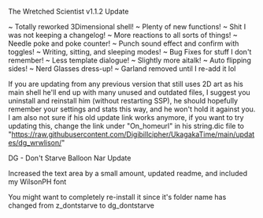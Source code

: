 The Wretched Scientist v1.1.2 Update

~ Totally reworked 3Dimensional shell!
~ Plenty of new functions!
~ Shit I was not keeping a changelog!
~ More reactions to all sorts of things!
~ Needle poke and poke counter!
~ Punch sound effect and confirm with toggles!
~ Writing, sitting, and sleeping modes!
~ Bug Fixes for stuff I don't remember!
~ Less template dialogue!
~ Slightly more aitalk!
~ Auto flipping sides!
~ Nerd Glasses dress-up!
~ Garland removed until I re-add it lol

If you are updating from any previous version that still uses 2D art as his main shell he'll end up with many unused and outdated files, I suggest you uninstall and reinstall him (without restarting SSP), he should hopefully remember your settings and stats this way, and he won't hold it against you.
I am also not sure if his old update link works anymore, if you want to try updating this, change the link under "On_homeurl" in his string.dic file to "https://raw.githubusercontent.com/Digibillcipher/UkagakaTime/main/updates/dg_wrwlison/"



DG - Don't Starve Balloon Nar Update

Increased the text area by a small amount, updated readme, and included my WilsonPH font

You might want to completely re-install it since it's folder name has changed from z_dontstarve to dg_dontstarve
